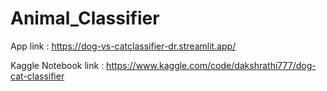 # Animal_Classifier
 
App link : https://dog-vs-catclassifier-dr.streamlit.app/

Kaggle Notebook link : https://www.kaggle.com/code/dakshrathi777/dog-cat-classifier
